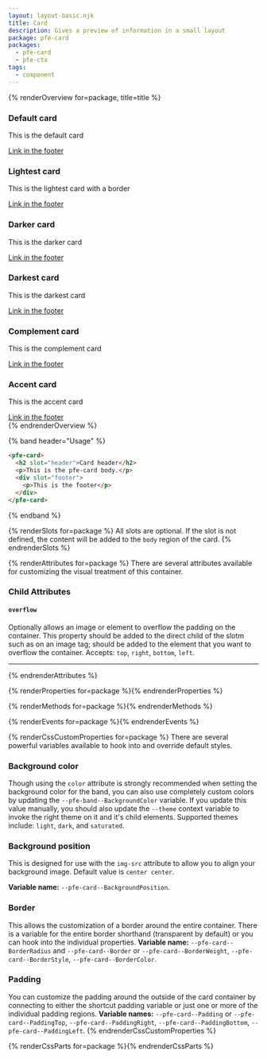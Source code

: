 ```yaml
---
layout: layout-basic.njk
title: Card
description: Gives a preview of information in a small layout
package: pfe-card
packages:
  - pfe-card
  - pfe-cta
tags:
  - component
---
```


{% renderOverview for=package, title=title %}
  <div class="pfe-l-grid pfe-m-gutters pfe-m-all-6-col pfe-m-all-4-col-on-md">
    <pfe-card>
      <h3 slot="header">Default card</h3>
      <p>This is the default card</p>
      <div slot="footer">
        <pfe-cta>
          <a href="#">Link in the footer</a>
        </pfe-cta>
      </div>
    </pfe-card>
    <pfe-card color="lightest" border>
      <h3 slot="header">Lightest card</h3>
      <p>This is the lightest card with a border</p>
      <div slot="footer">
        <pfe-cta>
          <a href="#">Link in the footer</a>
        </pfe-cta>
      </div>
    </pfe-card>
    <pfe-card color="darker">
      <h3 slot="header">Darker card</h3>
      <p>This is the darker card</p>
      <div slot="footer">
        <pfe-cta>
          <a href="#">Link in the footer</a>
        </pfe-cta>
      </div>
    </pfe-card>
    <pfe-card color="darkest">
      <h3 slot="header">Darkest card</h3>
      <p>This is the darkest card</p>
      <div slot="footer">
        <pfe-cta>
          <a href="#">Link in the footer</a>
        </pfe-cta>
      </div>
    </pfe-card>
    <pfe-card color="complement">
      <h3 slot="header">Complement card</h3>
      <p>This is the complement card</p>
      <div slot="footer">
        <pfe-cta>
          <a href="#">Link in the footer</a>
        </pfe-cta>
      </div>
    </pfe-card>
    <pfe-card color="accent">
      <h3 slot="header">Accent card</h3>
      <p>This is the accent card</p>
      <div slot="footer">
        <pfe-cta>
          <a href="#">Link in the footer</a>
        </pfe-cta>
      </div>
    </pfe-card>
  </div>
{% endrenderOverview %}

{% band header="Usage" %}
  ```html
  <pfe-card>
    <h2 slot="header">Card header</h2>
    <p>This is the pfe-card body.</p>
    <div slot="footer">
      <p>This is the footer</p>
    </div>
  </pfe-card>
  ```
{% endband %}

{% renderSlots for=package %}
  All slots are optional. If the slot is not defined, the content will be added to the `body` region of the card.
{% endrenderSlots %}

{% renderAttributes for=package %}
  There are several attributes available for customizing the visual treatment of this container.

  ### Child Attributes

  #### `overflow`
  Optionally allows an image or element to overflow the padding on the container. This property should be added to the direct child of the slotm such as on an image tag; should be added to the element that you want to overflow the container. Accepts: `top`, `right`, `bottom`, `left`.

  -----
{% endrenderAttributes %}

{% renderProperties for=package %}{% endrenderProperties %}

{% renderMethods for=package %}{% endrenderMethods %}

{% renderEvents for=package %}{% endrenderEvents %}

{% renderCssCustomProperties for=package %}
  There are several powerful variables available to hook into and override default styles.

  ### Background color
  Though using the `color` attribute is strongly recommended when setting the background color for the band, you can also use completely custom colors by updating the `--pfe-band--BackgroundColor` variable.  If you update this value manually, you should also update the `--theme` context variable to invoke the right theme on it and it's child elements.  Supported themes include: `light`, `dark`, and `saturated`.

  ### Background position
  This is designed for use with the `img-src` attribute to allow you to align your background image.  Default value is `center center`.

  **Variable name:** `--pfe-card--BackgroundPosition`.

  ### Border
  This allows the customization of a border around the entire container.  There is a variable for the entire border shorthand (transparent by default) or you can hook into the individual properties.
  **Variable name:** `--pfe-card--BorderRadius` and `--pfe-card--Border` or `--pfe-card--BorderWeight`, `--pfe-card--BorderStyle`, `--pfe-card--BorderColor`.

  ### Padding
  You can customize the padding around the outside of the card container by connecting to either the shortcut padding variable or just one or more of the individual padding regions.
  **Variable names:** `--pfe-card--Padding` or `--pfe-card--PaddingTop`, `--pfe-card--PaddingRight`, `--pfe-card--PaddingBottom`, `--pfe-card--PaddingLeft`.
{% endrenderCssCustomProperties %}

{% renderCssParts for=package %}{% endrenderCssParts %}
